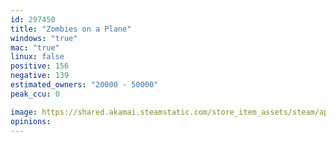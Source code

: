 ```yaml
---
id: 297450
title: "Zombies on a Plane"
windows: "true"
mac: "true"
linux: false
positive: 156
negative: 139
estimated_owners: "20000 - 50000"
peak_ccu: 0

image: https://shared.akamai.steamstatic.com/store_item_assets/steam/apps/297450/header.jpg?t=1721993835
opinions:
---
```

